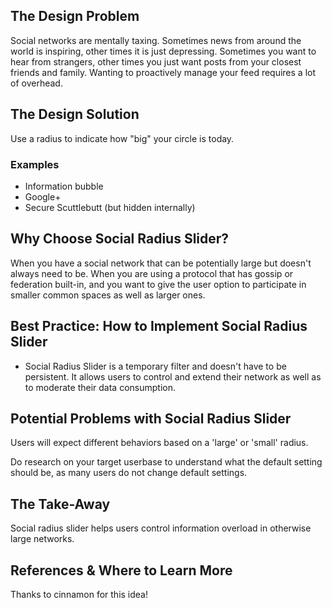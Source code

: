 ## The Design Problem 

Social networks are mentally taxing. Sometimes news from around the world is inspiring, other times it is just depressing. Sometimes you want to hear from
strangers, other times you just want posts from your closest friends and
family. Wanting to proactively manage your feed requires a lot of overhead.

## The Design Solution 

Use a radius to indicate how "big" your circle is today.

### Examples 

- Information bubble 
- Google+
- Secure Scuttlebutt (but hidden internally)

## Why Choose Social Radius Slider? 

When you have a social network that can be potentially large but doesn't always
need to be. When you are using a protocol that has gossip or federation
built-in, and you want to give the user option to participate in smaller common spaces as well as larger ones.

## Best Practice: How to Implement Social Radius Slider
- Social Radius Slider is a temporary filter and doesn't have to be persistent.
  It allows users to control and extend their network as well as to moderate
their data consumption. 

## Potential Problems with Social Radius Slider

Users will expect different behaviors based on a 'large' or 'small' radius.

Do research on your target userbase to understand what the default setting
should be, as many users do not change default settings.

## The Take-Away

Social radius slider helps users control information overload in otherwise
large networks.

## References & Where to Learn More 
Thanks to cinnamon for this idea!

